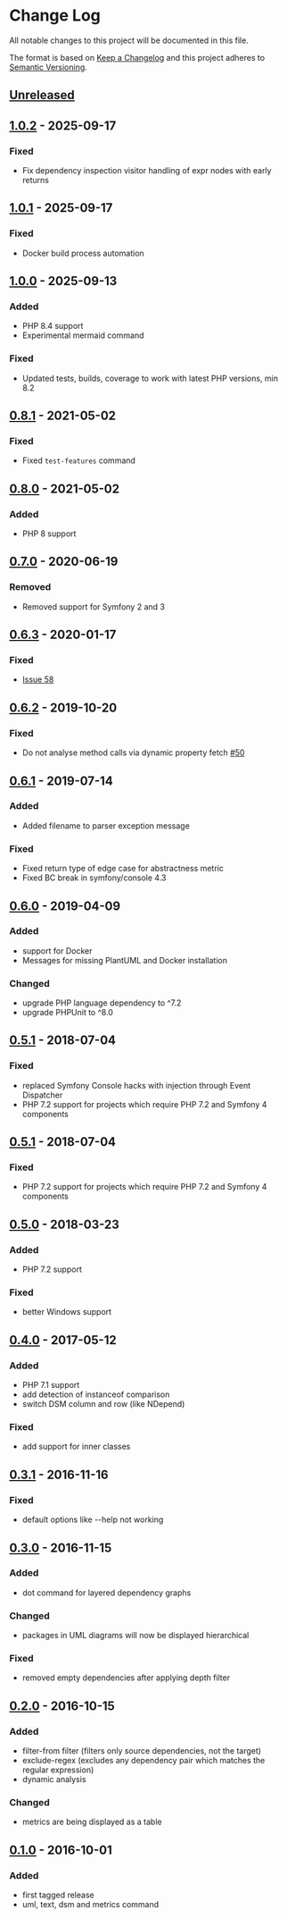 # Change Log
All notable changes to this project will be documented in this file.

The format is based on [Keep a Changelog](http://keepachangelog.com/) 
and this project adheres to [Semantic Versioning](http://semver.org/).

## [Unreleased]

## [1.0.2] - 2025-09-17
### Fixed
- Fix dependency inspection visitor handling of expr nodes with early returns

## [1.0.1] - 2025-09-17
### Fixed
- Docker build process automation

## [1.0.0] - 2025-09-13
### Added
- PHP 8.4 support
- Experimental mermaid command

### Fixed
- Updated tests, builds, coverage to work with latest PHP versions, min 8.2 

## [0.8.1] - 2021-05-02
### Fixed
- Fixed `test-features` command 

## [0.8.0] - 2021-05-02
### Added
- PHP 8 support

## [0.7.0] - 2020-06-19
### Removed
- Removed support for Symfony 2 and 3

## [0.6.3] - 2020-01-17
### Fixed
 - [Issue 58](https://github.com/aaronjewell/dephpend/issues/58)

## [0.6.2] - 2019-10-20
### Fixed
 - Do not analyse method calls via dynamic property fetch [#50](https://github.com/aaronjewell/dephpend/issues/56)

## [0.6.1] - 2019-07-14
### Added
 - Added filename to parser exception message

### Fixed
 - Fixed return type of edge case for abstractness metric
 - Fixed BC break in symfony/console 4.3

## [0.6.0] - 2019-04-09
### Added
 - support for Docker
 - Messages for missing PlantUML and Docker installation

### Changed
 - upgrade PHP language dependency to ^7.2
 - upgrade PHPUnit to ^8.0

## [0.5.1] - 2018-07-04
### Fixed
 - replaced Symfony Console hacks with injection through Event Dispatcher
 - PHP 7.2 support for projects which require PHP 7.2 and Symfony 4 components

## [0.5.1] - 2018-07-04
### Fixed
 - PHP 7.2 support for projects which require PHP 7.2 and Symfony 4 components

## [0.5.0] - 2018-03-23
### Added
 - PHP 7.2 support

### Fixed
 - better Windows support

## [0.4.0] - 2017-05-12
### Added
 - PHP 7.1 support
 - add detection of instanceof comparison
 - switch DSM column and row (like NDepend)

### Fixed
 - add support for inner classes

## [0.3.1] - 2016-11-16
### Fixed
 - default options like --help not working

## [0.3.0] - 2016-11-15
### Added
 - dot command for layered dependency graphs

### Changed
 - packages in UML diagrams will now be displayed hierarchical

### Fixed
 - removed empty dependencies after applying depth filter

## [0.2.0] - 2016-10-15
### Added
 - filter-from filter (filters only source dependencies, not the target)
 - exclude-regex (excludes any dependency pair which matches the regular expression)
 - dynamic analysis

### Changed
 - metrics are being displayed as a table

## [0.1.0] - 2016-10-01
### Added
 - first tagged release
 - uml, text, dsm and metrics command

[Unreleased]: https://github.com/aaronjewell/dephpend/compare/1.0.2...HEAD
[1.0.2]: https://github.com/aaronjewell/dephpend/compare/1.0.1...1.0.2
[1.0.1]: https://github.com/aaronjewell/dephpend/compare/1.0.0...1.0.1
[1.0.0]: https://github.com/aaronjewell/dephpend/compare/0.8.1...1.0.0
[0.8.1]: https://github.com/aaronjewell/dephpend/compare/0.8.0...0.8.1
[0.8.0]: https://github.com/aaronjewell/dephpend/compare/0.7.0...0.8.0
[0.7.0]: https://github.com/aaronjewell/dephpend/compare/0.6.3...0.7.0
[0.6.3]: https://github.com/aaronjewell/dephpend/compare/0.6.2...0.6.3
[0.6.2]: https://github.com/aaronjewell/dephpend/compare/0.6.1...0.6.2
[0.6.1]: https://github.com/aaronjewell/dephpend/compare/0.6.0...0.6.1
[0.6.0]: https://github.com/aaronjewell/dephpend/compare/0.5.1...0.6.0
[0.5.1]: https://github.com/aaronjewell/dephpend/compare/0.5.0...0.5.1
[0.5.0]: https://github.com/aaronjewell/dephpend/compare/0.4.0...0.5.0
[0.4.0]: https://github.com/aaronjewell/dephpend/compare/0.3.2...0.4.0
[0.3.2]: https://github.com/aaronjewell/dephpend/compare/0.3.1...0.3.2
[0.3.1]: https://github.com/aaronjewell/dephpend/compare/0.3.0...0.3.1
[0.3.0]: https://github.com/aaronjewell/dephpend/compare/0.2.0...0.3.0
[0.2.0]: https://github.com/aaronjewell/dephpend/compare/0.1.0...0.2.0
[0.1.0]: https://github.com/aaronjewell/dephpend/compare/0549dbd...0.1.0
